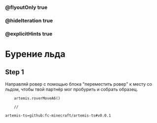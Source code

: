 ### @flyoutOnly true
### @hideIteration true
### @explicitHints true

# Бурение льда

## Step 1
Направляй ровер с помощью блока "переместить ровер" к месту со льдом, чтобы твой партнёр мог пробурить и собрать образец.

```ghost
    artemis.roverMoveA6()
```
```template
    //
```

```package
artemis-ts=github:fc-minecraft/artemis-ts#v0.0.1
```
